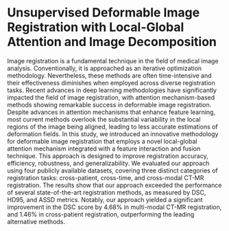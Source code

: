 # Unsupervised Deformable Image Registration with Local-Global Attention and Image Decomposition

Image registration is a fundamental technique in the field of medical image analysis. Conventionally, it is approached as an iterative optimization methodology. Nevertheless, these methods are often time-intensive and their effectiveness diminishes when employed across diverse registration tasks. Recent advances in deep learning methodologies have significantly impacted the field of image registration, with attention mechanism-based methods showing remarkable success in deformable image registration. Despite advances in attention mechanisms that enhance feature learning, most current methods overlook the substantial variability in the local regions of the image being aligned, leading to less accurate estimations of deformation fields. In this study, we introduced an innovative methodology for deformable image registration that employs a novel local-global attention mechanism integrated with a feature interaction and fusion technique. This approach is designed to improve registration accuracy, efficiency, robustness, and generalizability. We evaluated our approach using four publicly available datasets, covering three distinct categories of registration tasks: cross-patient, cross-time, and cross-modal CT-MR registration. The results show that our approach exceeded the performance of several state-of-the-art registration methods, as measured by DSC, HD95, and ASSD metrics. Notably, our approach yielded a significant improvement in the DSC score by 4.68\% in multi-modal CT-MR registration, and 1.46\% in cross-patient registration, outperforming the leading alternative methods.
